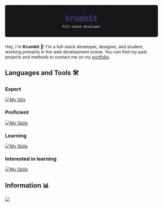![Banner](static/banner.png)
---
Hey, I'm **Krumbit** 👋! I'm a full-stack developer, designer, and student, working primarily in the web development scene. You can find my past projects and methods to contact me on my [portfolio](https://krumb.it).

## Languages and Tools 🛠️

### Expert
[![My Sills](https://skillicons.dev/icons?i=js,ts,html,css,tailwind,react,next,vercel,nodejs,bun,unity,git,github,vscode,idea,mongodb,prisma,java&perline=9)](https://skillicons.dev)

### Proficient
[![My Skills](https://skillicons.dev/icons?i=vite,figma,mysql,postgres,py&perline=9)](https://skillicons.dev)

### Learning
[![My Skills](https://skillicons.dev/icons?i=supabase,express,aws,docker,cs&perline=9)](https://skillicons.dev)

### Interested in learning
[![My Skills](https://skillicons.dev/icons?i=apollo,graphql,astro,django,electron,emotion,flask,vitest,vim,vue,nuxtjs,svelte,redis,redux,sentry,solidjs,swift,tauri&perline=9)](https://skillicons.dev)

## Information 📊
![](https://komarev.com/ghpvc/?username=krumbit&color=blueviolet)